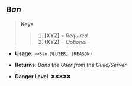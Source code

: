## ***Ban***

> **Keys**
>> 1. **[XYZ]** = *Required*
>> 2. **(XYZ)** = *Optional*

* **Usage**: ```>>Ban @[USER] (REASON)```

* **Returns**: *Bans the User from the Guild/Server*

* **Danger Level**: ❌❌❌❌❌
